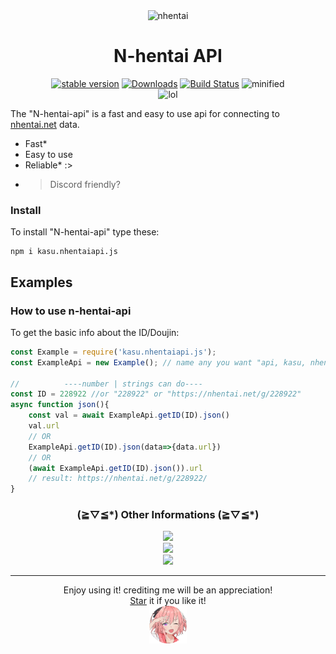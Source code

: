 <div align="center">
<img src="https://i.redd.it/fkg9yip5yyl21.png" height="140px" title="nhentai"/>
<h1>N-hentai API</h1>
<p>

[![stable version](https://img.shields.io/badge/stable%20version-3.2.1-brightgreen?style=for-the-badge)](https://github.com/IchimakiKasura/kasu.nhentaiapi.js/blob/main/CHANGELOG.md#321)
[![Downloads](https://img.shields.io/npm/dt/kasu.nhentaiapi.js.svg?maxAge=3600&style=for-the-badge)](https://github.com/IchimakiKasura/kasu.nhentaiapi.js/blob/main/CHANGELOG.md#321)
[![Build Status](https://img.shields.io/travis/IchimakiKasura/kasu.nhentaiapi.js.svg?style=for-the-badge)](https://app.travis-ci.com/IchimakiKasura/kasu.nhentaiapi.js)
![minified](https://img.shields.io/badge/-minified%20-gray?style=for-the-badge "^3.0.0 versions are now already MINIFIED!")<br/>
![lol](https://img.shields.io/badge/-Astolfo--chan%20is%20very%20happy%20that%20you%20are%20well%20cultured%20to%20use%20this-ff1100?style=for-the-badge "unofficial api of nhentai")
</div>

The "N-hentai-api" is a fast and easy to use api for connecting to [nhentai.net]("https://nhentai.net/") data.
* Fast*
* Easy to use
* Reliable* :>
* > Discord friendly?

### Install
To install "N-hentai-api" type these:
```
npm i kasu.nhentaiapi.js
```
## Examples
### How to use n-hentai-api
To get the basic info about the ID/Doujin:
```js
const Example = require('kasu.nhentaiapi.js');
const ExampleApi = new Example(); // name any you want "api, kasu, nhentai, ..." 

//          ----number | strings can do----
const ID = 228922 //or "228922" or "https://nhentai.net/g/228922"
async function json(){
    const val = await ExampleApi.getID(ID).json()
    val.url
    // OR
    ExampleApi.getID(ID).json(data=>{data.url})
    // OR
    (await ExampleApi.getID(ID).json()).url
    // result: https://nhentai.net/g/228922/
}
```
<div align="center">

<h3> (≧▽≦*) Other Informations (≧▽≦*)</h3>

[![](https://user-images.githubusercontent.com/80595346/137737347-4585f4d6-a590-43e5-af3e-1a3b489886f6.png)](https://github.com/IchimakiKasura/kasu.nhentaiapi.js/blob/main/LICENSE "MIT Licence")<br/>
[![](https://user-images.githubusercontent.com/80595346/137737333-90ca92bc-5d01-4119-b5c4-d76a4867946d.png)](https://ichimakikasura.github.io/kasu.nhentaiapi.js/docs/ "API Documentation")<br/>
[![](https://user-images.githubusercontent.com/80595346/137737338-26bd22d1-370f-4521-858e-5abd34b8fade.png)](https://github.com/IchimakiKasura/kasu.nhentaiapi.js/blob/main/CHANGELOG.md "Update History")
<hr>
Enjoy using it! crediting me will be an appreciation!<br/>
<a href="https://github.com/IchimakiKasura/kasu.nhentaiapi.js" title="Star it!">Star</a> it if you like it!<br/>
<img src="https://raw.githubusercontent.com/IchimakiKasura/IchimakiKasura/main/astorufo.png" title="Created by Ichimaki" height="60"/>